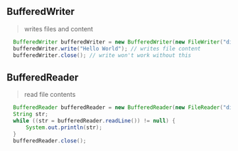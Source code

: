 ## BufferedWriter
> writes files and content
```java
  BufferedWriter bufferedWriter = new BufferedWriter(new FileWriter("directory here"));
  bufferedWriter.write("Hello World"); // writes file content
  bufferedWriter.close(); // write won't work without this
```
## BufferedReader
> read file contents
```java
  BufferedReader bufferedReader = new BufferedReader(new FileReader("directory here"));
  String str;
  while ((str = bufferedReader.readLine()) != null) {
      System.out.println(str);
  }
  bufferedReader.close();
```
